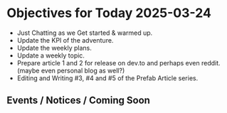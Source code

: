 # Objectives for Today 2025-03-24

- Just Chatting as we Get started & warmed up.
- Update the KPI of the adventure.
- Update the weekly plans.
- Update a weekly topic.
- Prepare article 1 and 2 for release on dev.to and perhaps even reddit. (maybe even personal blog as well?) 
- Editing and Writing #3, #4 and #5 of the Prefab Article series.

## Events / Notices / Coming Soon

